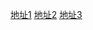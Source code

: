 <a href="https://66tvzyg.vip/" target="_blank" rel="nofollow">地址1</a>
<a href="https://66tvzyg.xyz/" target="_blank" rel="nofollow">地址2</a>
<a href="http://66tvzyg.fun" target="_blank" rel="nofollow">地址3</a>
